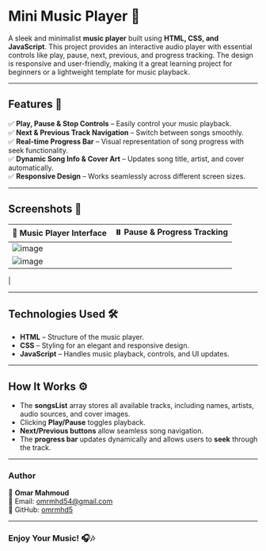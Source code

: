 # Mini Music Player 🎵  

A sleek and minimalist **music player** built using **HTML, CSS, and JavaScript**. This project provides an interactive audio player with essential controls like play, pause, next, previous, and progress tracking. The design is responsive and user-friendly, making it a great learning project for beginners or a lightweight template for music playback.  

---

## Features 🚀  

✅ **Play, Pause & Stop Controls** – Easily control your music playback.  
✅ **Next & Previous Track Navigation** – Switch between songs smoothly.  
✅ **Real-time Progress Bar** – Visual representation of song progress with seek functionality.  
✅ **Dynamic Song Info & Cover Art** – Updates song title, artist, and cover automatically.  
✅ **Responsive Design** – Works seamlessly across different screen sizes.  

---

## Screenshots 📸  

| 🎵 Music Player Interface | ⏸️ Pause & Progress Tracking |  
|--------------------------|---------------------------|  
| ![image](https://github.com/user-attachments/assets/a663647a-ed4e-49b9-a719-f8cf64da6d13)
 | ![image](https://github.com/user-attachments/assets/6b82cdbb-5358-45f8-a3fa-6b2801c95c83)
 |  

---

## Technologies Used 🛠️  

- **HTML** – Structure of the music player.  
- **CSS** – Styling for an elegant and responsive design.  
- **JavaScript** – Handles music playback, controls, and UI updates.  

---

## How It Works ⚙️  

- The **songsList** array stores all available tracks, including names, artists, audio sources, and cover images.  
- Clicking **Play/Pause** toggles playback.  
- **Next/Previous buttons** allow seamless song navigation.  
- The **progress bar** updates dynamically and allows users to **seek** through the track.  

---

### Author

👤 **Omar Mahmoud**  
📧 Email: omrmhd54@gmail.com  
🔗 GitHub: [omrmhd5](https://github.com/omrmhd5)

---

### Enjoy Your Music! 🎧🎶  

